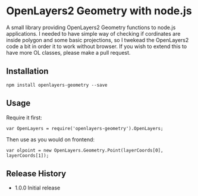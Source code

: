 OpenLayers2 Geometry with node.js
=========

A small library providing OpenLayers2 Geometry functions to node.js applications. I needed to have simple way of checking if cordinates are inside polygon and some basic projections, so I twekead the OpenLayers2 code a bit in order it to work without browser. If you wish to extend this to have more OL classes, please make a pull request.

## Installation

    npm install openlayers-geometry --save

## Usage
Require it first:

    var OpenLayers = require('openlayers-geometry').OpenLayers;

Then use as you would on frontend:

    var olpoint = new OpenLayers.Geometry.Point(layerCoords[0], layerCoords[1]);

## Release History

* 1.0.0 Initial release

